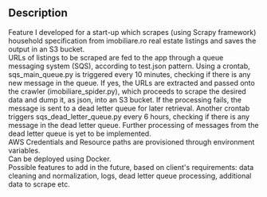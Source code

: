 ## Description
Feature I developed for a start-up which scrapes (using Scrapy framework) household specification from imobiliare.ro real estate listings and saves the output in an S3 bucket.  
URLs of listings to be scraped are fed to the app through a queue messaging system (SQS), according to test.json pattern. Using a crontab, sqs_main_queue.py is triggered every 10 minutes, checking if there is any new message in the queue. If yes, the URLs are extracted and passed onto the crawler (imobiliare_spider.py), which proceeds to scrape the desired data and dump it, as json, into an S3 bucket. If the processing fails, the message is sent to a dead letter queue for later retrieval. Another crontab triggers sqs_dead_letter_queue.py every 6 hours, checking if there is any message in the dead letter queue. Further processing of messages from the dead letter queue is yet to be implemented.   
AWS Credentials and Resource paths are provisioned through environment variables.  
Can be deployed using Docker.  
Possible features to add in the future, based on client's requirements: data cleaning and normalization, logs, dead letter queue processing, additional data to scrape etc. 